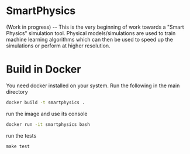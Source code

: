 # SmartPhysics
(Work in progress) -- This is the very beginning of work towards a "Smart Physics" simulation tool.  Physical models/simulations are used to train machine learning algorithms which can then be used to speed up the simulations or perform at higher resolution.

# Build in Docker

You need docker installed on your system.  Run the following in the main directory

```bash
docker build -t smartphysics .
```
run the image and use its console

```bash
docker run -it smartphysics bash
```
run the tests
```
make test
```

